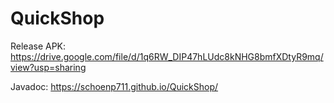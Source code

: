 # QuickShop



Release APK: https://drive.google.com/file/d/1q6RW_DIP47hLUdc8kNHG8bmfXDtyR9mq/view?usp=sharing

Javadoc: https://schoenp711.github.io/QuickShop/
